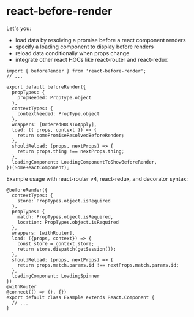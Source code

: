 # react-before-render

Let's you:

* load data by resolving a promise before a react component renders
* specify a loading component to display before renders
* reload data conditionally when props change
* integrate other react HOCs like react-router and react-redux

```
import { beforeRender } from 'react-before-render';
// ...

export default beforeRender({
  propTypes: {
    propNeeded: PropType.object
  },
  contextTypes: {
    contextNeeded: PropType.object
  },
  wrappers: [OrderedHOCsToApply],
  load: ({ props, context }) => {
    return somePromiseResolvedBeforeRender;
  },
  shouldReload: (props, nextProps) => {
    return props.thing !== nextProps.thing;
  },
  loadingComponent: LoadingComponentToShowBeforeRender,
})(SomeReactComponent);
```

Example usage with react-router v4, react-redux, and decorator syntax:

```
@beforeRender({
  contextTypes: {
    store: PropTypes.object.isRequired
  },
  propTypes: {
    match: PropTypes.object.isRequired,
    location: PropTypes.object.isRequired
  },
  wrappers: [withRouter],
  load: ({props, context}) => {
    const store = context.store;
    return store.dispatch(getSession());
  },
  shouldReload: (props, nextProps) => {
    return props.match.params.id !== nextProps.match.params.id;
  },
  loadingComponent: LoadingSpinner
})
@withRouter
@connect(() => (), {})
export default class Example extends React.Component {
  // ...
}
```
